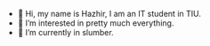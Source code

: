 - 👋 Hi, my name is Hazhir, I am an IT student in TIU. 
- 👀 I’m interested in pretty much everything. 
- 🌱 I’m currently in slumber. 
 

<!---
BTDOP/BTDOP is a ✨ special ✨ repository because its `README.md` (this file) appears on your GitHub profile.
You can click the Preview link to take a look at your changes.
--->
